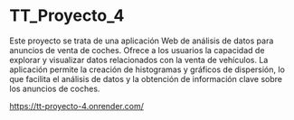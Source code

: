 # TT_Proyecto_4
Este proyecto se trata de una aplicación Web de análisis de datos para anuncios de venta de coches. Ofrece a los usuarios la capacidad de explorar y visualizar datos relacionados con la venta de vehículos. La aplicación permite la creación de histogramas y gráficos de dispersión, lo que facilita el análisis de datos y la obtención de información clave sobre los anuncios de coches.

https://tt-proyecto-4.onrender.com/
